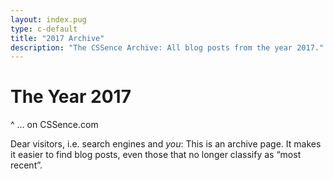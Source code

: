 ```yaml
---
layout: index.pug
type: c-default
title: "2017 Archive"
description: "The CSSence Archive: All blog posts from the year 2017."
---
```


# The Year 2017
^ … on CSSence.com

Dear visitors, i.e. search engines and _you_: This is an archive page.
It makes it easier to find blog posts, even those that no longer classify as “most recent”.
